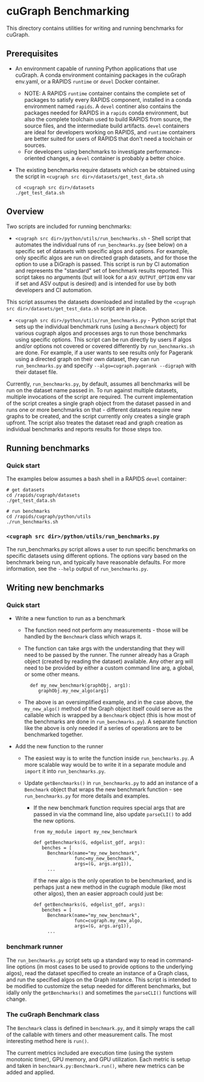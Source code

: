 # cuGraph Benchmarking

This directory contains utilities for writing and running benchmarks for cuGraph.


## Prerequisites

* An environment capable of running Python applications that use cuGraph.  A
  conda environment containing packages in the cuGraph env.yaml, or a RAPIDS
  `runtime` or `devel` Docker container.
  * NOTE: A RAPIDS `runtime` container contains the complete set of packages to
    satisfy every RAPIDS component, installed in a conda environment named
    `rapids`.  A `devel` continer also contains the packages needed for RAPIDS
    in a `rapids` conda environment, but also the complete toolchain used to
    build RAPIDS from source, the source files, and the intermediate build
    artifacts. `devel` containers are ideal for developers working on RAPIDS,
    and `runtime` containers are better suited for users of RAPIDS that don't
    need a toolchain or sources.
  * For developers using benchmarks to investigate performance-oriented changes,
    a `devel` container is probably a better choice.

* The existing benchmarks require datasets which can be obtained using the
  script in `<cugraph src dir>/datasets/get_test_data.sh`
  ```
  cd <cugraph src dir>/datasets
  ./get_test_data.sh
  ```

## Overview

Two scripts are included for running benchmarks:

* `<cugraph src dir>/python/utils/run_benchmarks.sh` - Shell script that automates
the individual runs of `run_benchmarks.py` (see below) on a specific set of
datasets with specific algos and options. For example, only specific algos are
run on directed graph datasets, and for those the option to use a DiGraph is
passed. This script is run by CI automation and represents the "standard" set of
benchmark results reported. This script takes no arguments (but will look for a
`ASV_OUTPUT_OPTION` env var if set and ASV output is desired) and is intended
for use by both developers and CI automation.

This script assumes the datasets downloaded and installed by the `<cugraph src
dir>/datasets/get_test_data.sh` script are in place.

* `<cugraph src dir>/python/utils/run_benchmarks.py` - Python script that sets up
the individual benchmark runs (using a `Benchmark` object) for various cugraph
algos and processes args to run those benchmarks using specific options. This
script can be run directly by users if algos and/or options not covered or
covered differently by `run_benchmarks.sh` are done. For example, if a user
wants to see results only for Pagerank using a directed graph on their own
dataset, they can run `run_benchmarks.py` and specify `--algo=cugraph.pagerank
--digraph` with their dataset file.

Currently, `run_benchmarks.py`, by default, assumes all benchmarks will be run
on the dataset name passed in.  To run against multiple datasets, multiple
invocations of the script are required.  The current implementation of the
script creates a single graph object from the dataset passed in and runs one or
more benchmarks on that - different datasets require new graphs to be created,
and the script currently only creates a single graph upfront.  The script also
treates the dataset read and graph creation as individual benchmarks and reports
results for those steps too.


## Running benchmarks

### Quick start

The examples below assumes a bash shell in a RAPIDS `devel` container:
```
# get datasets
cd /rapids/cugraph/datasets
./get_test_data.sh

# run benchmarks
cd /rapids/cugraph/python/utils
./run_benchmarks.sh
```

### `<cugraph src dir>/python/utils/run_benchmarks.py`

The run_benchmarks.py script allows a user to run specific benchmarks on
specific datasets using different options.  The options vary based on the
benchmark being run, and typically have reasonable defaults.  For more
information, see the `--help` output of `run_benchmarks.py`.


## Writing new benchmarks

### Quick start

* Write a new function to run as a benchmark
  * The function need not perform any measurements - those will be handled by
    the `Benchmark` class which wraps it.

  * The function can take args with the understanding that they will need to be
    passed by the runner.  The runner already has a Graph object (created by
    reading the dataset) available.  Any other arg will need to be provided by
    either a custom command line arg, a global, or some other means.
    ```
      def my_new_benchmark(graphObj, arg1):
         graphObj.my_new_algo(arg1)
    ```

  * The above is an oversimplified example, and in the case above, the
    `my_new_algo()` method of the Graph object itself could serve as the
    callable which is wrapped by a `Benchmark` object (this is how most of the
    benchmarks are done in `run_benchmarks.py`).  A separate function like the
    above is only needed if a series of operations are to be benchmarked
    together.

* Add the new function to the runner

  * The easiest way is to write the function inside `run_benchmarks.py`. A more
    scalable way would be to write it in a separate module and `import` it into
    `run_benchmarks.py`.

  * Update `getBenchmarks()` in `run_benchmarks.py` to add an instance of a
    `Benchmark` object that wraps the new benchmark function - see
    `run_benchmarks.py` for more details and examples.

    * If the new benchmark function requires special args that are passed in via
      the command line, also update `parseCLI()` to add the new options.
      ```
      from my_module import my_new_benchmark

      def getBenchmarks(G, edgelist_gdf, args):
         benches = [
           Benchmark(name="my_new_benchmark",
                     func=my_new_benchmark,
                     args=(G, args.arg1)),
           ...
      ```

      if the new algo is the only operation to be benchmarked, and is perhaps
      just a new method in the cugraph module (like most other algos), then an
      easier approach could just be:

      ```
      def getBenchmarks(G, edgelist_gdf, args):
         benches = [
           Benchmark(name="my_new_benchmark",
                     func=cugraph.my_new_algo,
                     args=(G, args.arg1)),
           ...
      ```

### benchmark runner

The `run_benchmarks.py` script sets up a standard way to read in command-line
options (in most cases to be used to provide options to the underlying algos),
read the dataset specified to create an instance of a Graph class, and run the
specified algos on the Graph instance.  This script is intended to be modified
to customize the setup needed for different benchmarks, but idally only the
`getBenchmarks()` and sometimes the `parseCLI()` functions will change.

### The cuGraph Benchmark class

The `Benchmark` class is defined in `benchmark.py`, and it simply wraps the call
of the callable with timers and other measurement calls.  The most interesting
method here is `run()`.

The current metrics included are execution time (using the system monotonic
timer), GPU memory, and GPU utilization.  Each metric is setup and taken in
`benchmark.py:Benchmark.run()`, where new metrics can be added and applied.
